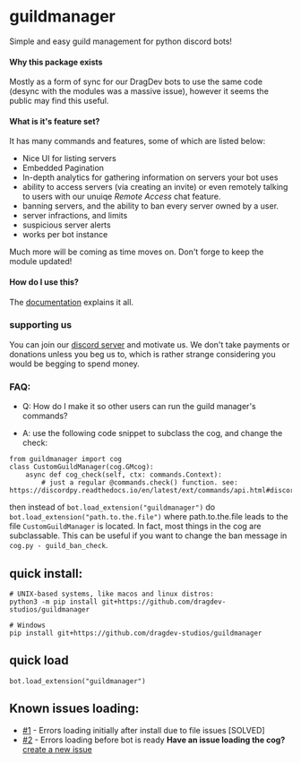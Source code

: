 # guildmanager
Simple and easy guild management for python discord bots!

#### Why this package exists
Mostly as a form of sync for our DragDev bots to use the same code (desync with the modules was a massive issue), however it seems the public 
may find this useful.

#### What is it's feature set?
It has many commands and features, some of which are listed below:
  - Nice UI for listing servers
  - Embedded Pagination
  - In-depth analytics for gathering information on servers your bot uses
  - ability to access servers (via creating an invite) or even remotely talking to users with our unuiqe *Remote Access* chat feature.
  - banning servers, and the ability to ban every server owned by a user.
  - server infractions, and limits
  - suspicious server alerts
  - works per bot instance
  
 Much more will be coming as time moves on. Don't forge to keep the module updated!
 

#### How do I use this?
The [documentation](https://docs.dragdev.xyz/gm) explains it all.

### supporting us
You can join our [discord server](https://beta.dragdev.xyz/r/server.html) and motivate us. We don't take payments or donations unless you beg us to, which is 
rather strange considering you would be begging to spend money.

### FAQ:
- Q: How do I make it so other users can run the guild manager's commands?
* A: use the following code snippet to subclass the cog, and change the check:
```
from guildmanager import cog
class CustomGuildManager(cog.GMcog):
    async def cog_check(self, ctx: commands.Context):
        # just a regular @commands.check() function. see: https://discordpy.readthedocs.io/en/latest/ext/commands/api.html#discord.ext.commands.check
```
then instead of `bot.load_extension("guildmanager")` do `bot.load_extension("path.to.the.file")` where path.to.the.file leads to the file `CustomGuildManager` is located.
In fact, most things in the cog are subclassable. This can be useful if you want to change the ban message in `cog.py - guild_ban_check`.
## quick install:
```
# UNIX-based systems, like macos and linux distros:
python3 -m pip install git+https://github.com/dragdev-studios/guildmanager

# Windows
pip install git+https://github.com/dragdev-studios/guildmanager
```
## quick load
```
bot.load_extension("guildmanager")
```

## Known issues loading:
- [#1](https://github.com/dragdev-studios/guildmanager/issues/1) - Errors loading initially after install due to file issues [SOLVED]
- [#2](https://github.com/dragdev-studios/guildmanager/issues/2) - Errors loading before bot is ready
**Have an issue loading the cog?** [create a new issue](https://https://github.com/dragdev-studios/guildmanager/issues/new)
